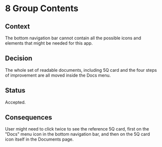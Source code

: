 <!--
© 2022-2023 Marco Bresciani

Copying and distribution of this file, with or without modification, are
permitted in any medium without royalty provided the copyright notice
and this notice are preserved.
This file is offered as-is, without any warranty.

SPDX-FileCopyrightText: 2022-2023 Marco Bresciani

SPDX-License-Identifier: FSFAP
-->
# 8 Group Contents

## Context

The bottom navigation bar cannot contain all the possible icons and
elements that might be needed for this app.

## Decision

The whole set of readable documents, including 5Q card and the four
steps of improvement are all moved inside the Docs menu.

## Status

Accepted.

## Consequences

User might need to click twice to see the reference 5Q card, first on
the "Docs" menu icon in the bottom navigation bar, and then on the 5Q
card icon itself in the Documents page.
